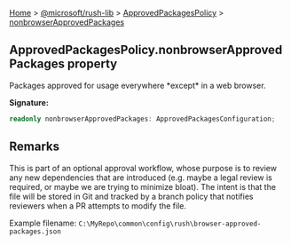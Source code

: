 [Home](./index) &gt; [@microsoft/rush-lib](./rush-lib.md) &gt; [ApprovedPackagesPolicy](./rush-lib.approvedpackagespolicy.md) &gt; [nonbrowserApprovedPackages](./rush-lib.approvedpackagespolicy.nonbrowserapprovedpackages.md)

## ApprovedPackagesPolicy.nonbrowserApprovedPackages property

Packages approved for usage everywhere \*except\* in a web browser.

<b>Signature:</b>

```typescript
readonly nonbrowserApprovedPackages: ApprovedPackagesConfiguration;
```

## Remarks

This is part of an optional approval workflow, whose purpose is to review any new dependencies that are introduced (e.g. maybe a legal review is required, or maybe we are trying to minimize bloat). The intent is that the file will be stored in Git and tracked by a branch policy that notifies reviewers when a PR attempts to modify the file.

Example filename: `C:\MyRepo\common\config\rush\browser-approved-packages.json`

